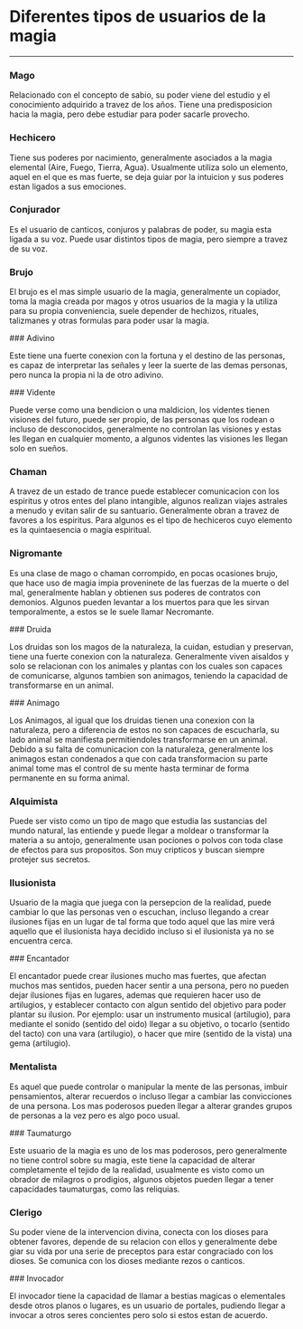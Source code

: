 # Diferentes tipos de usuarios de la magia
---

### Mago

Relacionado con el concepto de sabio, su poder viene del estudio y el conocimiento adquirido a travez de los años.
Tiene una predisposicion hacia la magia, pero debe estudiar para poder sacarle provecho.

### Hechicero

Tiene sus poderes por nacimiento, generalmente asociados a la magia elemental (Aire, Fuego, Tierra, Agua).
Usualmente utiliza solo un elemento, aquel en el que es mas fuerte, se deja guiar por la intuicion y sus poderes estan
ligados a sus emociones.

### Conjurador

Es el usuario de canticos, conjuros y palabras de poder, su magia esta ligada a su voz.
Puede usar distintos tipos de magia, pero siempre a travez de su voz.

### Brujo 

El brujo es el mas simple usuario de la magia, generalmente un copiador, 
toma la magia creada por magos y otros usuarios de la magia y la utiliza para su propia conveniencia, suele depender de
hechizos, rituales, talizmanes y otras formulas para poder usar la magia.

### Adivino

Este tiene una fuerte conexion con la fortuna y el destino de las personas, es capaz de interpretar las señales y leer la
suerte de las demas personas, pero nunca la propia ni la de otro adivino.

### Vidente

Puede verse como una bendicion o una maldicion, los videntes tienen visiones del futuro, puede ser propio, de las personas 
que los rodean o incluso de desconocidos, generalmente no controlan las visiones y estas les llegan en cualquier momento, 
a algunos videntes las visiones les llegan solo en sueños.

### Chaman 

A travez de un estado de trance puede establecer comunicacion con los espiritus y otros entes del plano intangible,
algunos realizan viajes astrales a menudo y evitan salir de su santuario. Generalmente obran a travez de favores a los
espiritus. Para algunos es el tipo de hechiceros cuyo elemento es la quintaesencia o magia espiritual.

### Nigromante

Es una clase de mago o chaman corrompido, en pocas ocasiones brujo, que hace uso de magia impia proveninete de las fuerzas de
la muerte o del mal, generalmente hablan y obtienen sus poderes de contratos con demonios. Algunos pueden levantar a los
muertos para que les sirvan temporalmente, a estos se le suele llamar Necromante.

### Druida

Los druidas son los magos de la naturaleza, la cuidan, estudian y preservan, tiene una fuerte conexion con la naturaleza.
Generalmente viven aisaldos y solo se relacionan con los animales y plantas con los cuales son capaces de comunicarse, algunos
tambien son animagos, teniendo la capacidad de transformarse en un animal.

### Animago

Los Animagos, al igual que los druidas tienen una conexion con la naturaleza, pero a diferencia de estos no son 
capaces de escucharla, su lado animal se manifiesta permitiendoles transformarse en un animal. Debido a su falta de 
comunicacion con la naturaleza, generalmente los animagos estan condenados a que con cada transformacion su parte animal
tome mas el control de su mente hasta terminar de forma permanente en su forma animal.

### Alquimista

Puede ser visto como un tipo de mago que estudia las sustancias del mundo natural, las entiende y puede llegar a moldear
o transformar la materia a su antojo, generalmente usan pociones o polvos con toda clase de efectos para sus propositos.
Son muy cripticos y buscan siempre protejer sus secretos.

### Ilusionista

Usuario de la magia que juega con la persepcion de la realidad, puede cambiar lo que las personas ven o escuchan, 
incluso llegando a crear ilusiones fijas en un lugar de tal forma que todo aquel que las mire verá aquello 
que el ilusionista haya decidido incluso si el ilusionista ya no se encuentra cerca.

### Encantador

El encantador puede crear ilusiones mucho mas fuertes, que afectan muchos mas sentidos, pueden hacer sentir a una persona,
pero no pueden dejar ilusiones fijas en lugares, ademas que requieren hacer uso de artilugios, y establecer contacto con
algun sentido del objetivo para poder plantar su ilusion. Por ejemplo: usar un instrumento musical (artilugio), para 
mediante el sonido (sentido del oido) llegar a su objetivo, o tocarlo (sentido del tacto) con una vara (artilugio), o hacer
que mire (sentido de la vista) una gema (artilugio).

### Mentalista

Es aquel que puede controlar o manipular la mente de las personas, imbuir pensamientos, alterar recuerdos o incluso llegar 
a cambiar las convicciones de una persona. Los mas poderosos pueden llegar a alterar grandes grupos de personas a la vez
pero es algo poco usual.

### Taumaturgo

Este usuario de la magia es uno de los mas poderosos, pero generalmente no tiene control sobre su magia, este tiene la 
capacidad de alterar completamente el tejido de la realidad, usualmente es visto como un obrador de milagros o prodigios,
algunos objetos pueden llegar a tener capacidades taumaturgas, como las reliquias.

### Clerigo

Su poder viene de la intervencion divina, conecta con los dioses para obtener favores, depende de su relacion con ellos y 
generalmente debe giar su vida por una serie de preceptos para estar congraciado con los dioses. Se comunica con los dioses
mediante rezos o canticos.

### Invocador

El invocador tiene la capacidad de llamar a bestias magicas o elementales desde otros planos o lugares, es un usuario de 
portales, pudiendo llegar a invocar a otros seres concientes pero solo si estos estan de acuerdo.
